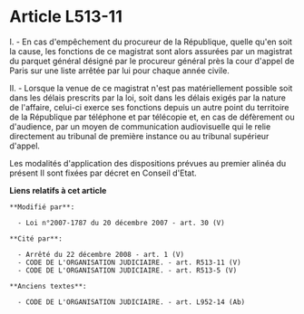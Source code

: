 # Article L513-11

I. - En cas d'empêchement du procureur de la République, quelle qu'en soit la cause, les fonctions de ce magistrat sont alors
assurées par un magistrat du parquet général désigné par le procureur général près la cour d'appel de Paris sur une liste
arrêtée par lui pour chaque année civile. 

II. - Lorsque la venue de ce magistrat n'est pas matériellement possible soit dans les délais prescrits par la loi, soit dans
les délais exigés par la nature de l'affaire, celui-ci exerce ses fonctions depuis un autre point du territoire de la
République par téléphone et par télécopie et, en cas de défèrement ou d'audience, par un moyen de communication audiovisuelle
qui le relie directement au tribunal de première instance ou au tribunal supérieur d'appel. 

Les modalités d'application des dispositions prévues au premier alinéa du présent II sont fixées par décret en Conseil
d'Etat.

**Liens relatifs à cet article**

	**Modifié par**:

	  - Loi n°2007-1787 du 20 décembre 2007 - art. 30 (V)

	**Cité par**:

	  - Arrêté du 22 décembre 2008 - art. 1 (V)
	  - CODE DE L'ORGANISATION JUDICIAIRE. - art. R513-11 (V)
	  - CODE DE L'ORGANISATION JUDICIAIRE. - art. R513-5 (V)

	**Anciens textes**:

	  - CODE DE L'ORGANISATION JUDICIAIRE. - art. L952-14 (Ab)
